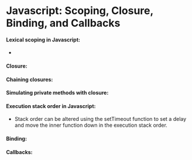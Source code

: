 # Javascript: Scoping, Closure, Binding, and Callbacks

#### Lexical scoping in Javascript:

-

#### Closure:

#### Chaining closures:

#### Simulating private methods with closure:

#### Execution stack order in Javascript:

- Stack order can be altered using the setTimeout function to set a delay and move the inner function down in the execution stack order.

#### Binding:

#### Callbacks: